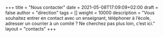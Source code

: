 +++
title       = "Nous contacter"
date        = 2021-05-08T17:09:09+02:00
draft       = false
author      = "direction"
tags        = []
weight      = 10000
description = "Vous souhaitez entrer en contact avec un enseignant, téléphoner à l’école, adresser un courrier à un comité ? Ne cherchez pas plus loin, c’est ici."
layout      = "contacts"
+++
